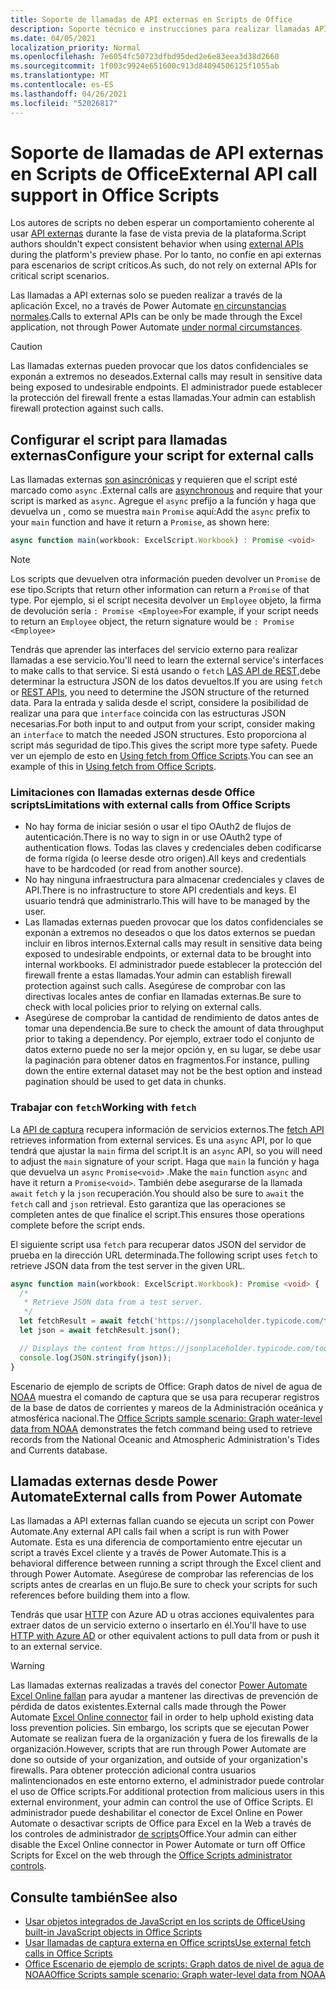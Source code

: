 ```yaml
---
title: Soporte de llamadas de API externas en Scripts de Office
description: Soporte técnico e instrucciones para realizar llamadas API externas en un script Office script.
ms.date: 04/05/2021
localization_priority: Normal
ms.openlocfilehash: 7e6054fc50723dfbd95ded2e6e83eea3d38d2660
ms.sourcegitcommit: 1f003c9924e651600c913d84094506125f1055ab
ms.translationtype: MT
ms.contentlocale: es-ES
ms.lasthandoff: 04/26/2021
ms.locfileid: "52026817"
---
```

# <a name="external-api-call-support-in-office-scripts"></a><span data-ttu-id="e83cf-103">Soporte de llamadas de API externas en Scripts de Office</span><span class="sxs-lookup"><span data-stu-id="e83cf-103">External API call support in Office Scripts</span></span>

<span data-ttu-id="e83cf-104">Los autores de scripts no deben esperar un comportamiento coherente al usar [API externas](https://developer.mozilla.org/docs/Web/API) durante la fase de vista previa de la plataforma.</span><span class="sxs-lookup"><span data-stu-id="e83cf-104">Script authors shouldn't expect consistent behavior when using [external APIs](https://developer.mozilla.org/docs/Web/API) during the platform's preview phase.</span></span> <span data-ttu-id="e83cf-105">Por lo tanto, no confíe en api externas para escenarios de script críticos.</span><span class="sxs-lookup"><span data-stu-id="e83cf-105">As such, do not rely on external APIs for critical script scenarios.</span></span>

<span data-ttu-id="e83cf-106">Las llamadas a API externas solo se pueden realizar a través de la aplicación Excel, no a través de Power Automate [en circunstancias normales](#external-calls-from-power-automate).</span><span class="sxs-lookup"><span data-stu-id="e83cf-106">Calls to external APIs can be only be made through the Excel application, not through Power Automate [under normal circumstances](#external-calls-from-power-automate).</span></span>

> [!CAUTION]
> <span data-ttu-id="e83cf-107">Las llamadas externas pueden provocar que los datos confidenciales se exponán a extremos no deseados.</span><span class="sxs-lookup"><span data-stu-id="e83cf-107">External calls may result in sensitive data being exposed to undesirable endpoints.</span></span> <span data-ttu-id="e83cf-108">El administrador puede establecer la protección del firewall frente a estas llamadas.</span><span class="sxs-lookup"><span data-stu-id="e83cf-108">Your admin can establish firewall protection against such calls.</span></span>

## <a name="configure-your-script-for-external-calls"></a><span data-ttu-id="e83cf-109">Configurar el script para llamadas externas</span><span class="sxs-lookup"><span data-stu-id="e83cf-109">Configure your script for external calls</span></span>

<span data-ttu-id="e83cf-110">Las llamadas externas [son asincrónicas](https://developer.mozilla.org/docs/Learn/JavaScript/Asynchronous/Async_await) y requieren que el script esté marcado como `async` .</span><span class="sxs-lookup"><span data-stu-id="e83cf-110">External calls are [asynchronous](https://developer.mozilla.org/docs/Learn/JavaScript/Asynchronous/Async_await) and require that your script is marked as `async`.</span></span> <span data-ttu-id="e83cf-111">Agregue el `async` prefijo a la función y haga que devuelva un , como se muestra `main` `Promise` aquí:</span><span class="sxs-lookup"><span data-stu-id="e83cf-111">Add the `async` prefix to your `main` function and have it return a `Promise`, as shown here:</span></span>

```typescript
async function main(workbook: ExcelScript.Workbook) : Promise <void>
```

> [!NOTE]
> <span data-ttu-id="e83cf-112">Los scripts que devuelven otra información pueden devolver un `Promise` de ese tipo.</span><span class="sxs-lookup"><span data-stu-id="e83cf-112">Scripts that return other information can return a `Promise` of that type.</span></span> <span data-ttu-id="e83cf-113">Por ejemplo, si el script necesita devolver un `Employee` objeto, la firma de devolución sería `: Promise <Employee>`</span><span class="sxs-lookup"><span data-stu-id="e83cf-113">For example, if your script needs to return an `Employee` object, the return signature would be `: Promise <Employee>`</span></span>

<span data-ttu-id="e83cf-114">Tendrás que aprender las interfaces del servicio externo para realizar llamadas a ese servicio.</span><span class="sxs-lookup"><span data-stu-id="e83cf-114">You'll need to learn the external service's interfaces to make calls to that service.</span></span> <span data-ttu-id="e83cf-115">Si está usando o `fetch` [LAS API de REST,](https://wikipedia.org/wiki/Representational_state_transfer)debe determinar la estructura JSON de los datos devueltos.</span><span class="sxs-lookup"><span data-stu-id="e83cf-115">If you are using `fetch` or [REST APIs](https://wikipedia.org/wiki/Representational_state_transfer), you need to determine the JSON structure of the returned data.</span></span> <span data-ttu-id="e83cf-116">Para la entrada y salida desde el script, considere la posibilidad de realizar una para que `interface` coincida con las estructuras JSON necesarias.</span><span class="sxs-lookup"><span data-stu-id="e83cf-116">For both input to and output from your script, consider making an `interface` to match the needed JSON structures.</span></span> <span data-ttu-id="e83cf-117">Esto proporciona al script más seguridad de tipo.</span><span class="sxs-lookup"><span data-stu-id="e83cf-117">This gives the script more type safety.</span></span> <span data-ttu-id="e83cf-118">Puede ver un ejemplo de esto en [Using fetch from Office Scripts](../resources/samples/external-fetch-calls.md).</span><span class="sxs-lookup"><span data-stu-id="e83cf-118">You can see an example of this in [Using fetch from Office Scripts](../resources/samples/external-fetch-calls.md).</span></span>

### <a name="limitations-with-external-calls-from-office-scripts"></a><span data-ttu-id="e83cf-119">Limitaciones con llamadas externas desde Office scripts</span><span class="sxs-lookup"><span data-stu-id="e83cf-119">Limitations with external calls from Office Scripts</span></span>

* <span data-ttu-id="e83cf-120">No hay forma de iniciar sesión o usar el tipo OAuth2 de flujos de autenticación.</span><span class="sxs-lookup"><span data-stu-id="e83cf-120">There is no way to sign in or use OAuth2 type of authentication flows.</span></span> <span data-ttu-id="e83cf-121">Todas las claves y credenciales deben codificarse de forma rígida (o leerse desde otro origen).</span><span class="sxs-lookup"><span data-stu-id="e83cf-121">All keys and credentials have to be hardcoded (or read from another source).</span></span>
* <span data-ttu-id="e83cf-122">No hay ninguna infraestructura para almacenar credenciales y claves de API.</span><span class="sxs-lookup"><span data-stu-id="e83cf-122">There is no infrastructure to store API credentials and keys.</span></span> <span data-ttu-id="e83cf-123">El usuario tendrá que administrarlo.</span><span class="sxs-lookup"><span data-stu-id="e83cf-123">This will have to be managed by the user.</span></span>
* <span data-ttu-id="e83cf-124">Las llamadas externas pueden provocar que los datos confidenciales se exponán a extremos no deseados o que los datos externos se puedan incluir en libros internos.</span><span class="sxs-lookup"><span data-stu-id="e83cf-124">External calls may result in sensitive data being exposed to undesirable endpoints, or external data to be brought into internal workbooks.</span></span> <span data-ttu-id="e83cf-125">El administrador puede establecer la protección del firewall frente a estas llamadas.</span><span class="sxs-lookup"><span data-stu-id="e83cf-125">Your admin can establish firewall protection against such calls.</span></span> <span data-ttu-id="e83cf-126">Asegúrese de comprobar con las directivas locales antes de confiar en llamadas externas.</span><span class="sxs-lookup"><span data-stu-id="e83cf-126">Be sure to check with local policies prior to relying on external calls.</span></span>
* <span data-ttu-id="e83cf-127">Asegúrese de comprobar la cantidad de rendimiento de datos antes de tomar una dependencia.</span><span class="sxs-lookup"><span data-stu-id="e83cf-127">Be sure to check the amount of data throughput prior to taking a dependency.</span></span> <span data-ttu-id="e83cf-128">Por ejemplo, extraer todo el conjunto de datos externo puede no ser la mejor opción y, en su lugar, se debe usar la paginación para obtener datos en fragmentos.</span><span class="sxs-lookup"><span data-stu-id="e83cf-128">For instance, pulling down the entire external dataset may not be the best option and instead pagination should be used to get data in chunks.</span></span>

### <a name="working-with-fetch"></a><span data-ttu-id="e83cf-129">Trabajar con `fetch`</span><span class="sxs-lookup"><span data-stu-id="e83cf-129">Working with `fetch`</span></span>

<span data-ttu-id="e83cf-130">La [API de captura](https://developer.mozilla.org/docs/Web/API/Fetch_API) recupera información de servicios externos.</span><span class="sxs-lookup"><span data-stu-id="e83cf-130">The [fetch API](https://developer.mozilla.org/docs/Web/API/Fetch_API) retrieves information from external services.</span></span> <span data-ttu-id="e83cf-131">Es una `async` API, por lo que tendrá que ajustar la `main` firma del script.</span><span class="sxs-lookup"><span data-stu-id="e83cf-131">It is an `async` API, so you will need to adjust the `main` signature of your script.</span></span> <span data-ttu-id="e83cf-132">Haga que `main` la función y haga que devuelva un `async` `Promise<void>` .</span><span class="sxs-lookup"><span data-stu-id="e83cf-132">Make the `main` function `async` and have it return a `Promise<void>`.</span></span> <span data-ttu-id="e83cf-133">También debe asegurarse de la llamada `await` `fetch` y la `json` recuperación.</span><span class="sxs-lookup"><span data-stu-id="e83cf-133">You should also be sure to `await` the `fetch` call and `json` retrieval.</span></span> <span data-ttu-id="e83cf-134">Esto garantiza que las operaciones se completen antes de que finalice el script.</span><span class="sxs-lookup"><span data-stu-id="e83cf-134">This ensures those operations complete before the script ends.</span></span>

<span data-ttu-id="e83cf-135">El siguiente script usa `fetch` para recuperar datos JSON del servidor de prueba en la dirección URL determinada.</span><span class="sxs-lookup"><span data-stu-id="e83cf-135">The following script uses `fetch` to retrieve JSON data from the test server in the given URL.</span></span>

```TypeScript
async function main(workbook: ExcelScript.Workbook): Promise <void> {
  /* 
   * Retrieve JSON data from a test server.
   */
  let fetchResult = await fetch('https://jsonplaceholder.typicode.com/todos/1');
  let json = await fetchResult.json();

  // Displays the content from https://jsonplaceholder.typicode.com/todos/1
  console.log(JSON.stringify(json));
}
```

<span data-ttu-id="e83cf-136">Escenario de ejemplo de scripts de Office: Graph datos de nivel de agua de [NOAA](../resources/scenarios/noaa-data-fetch.md) muestra el comando de captura que se usa para recuperar registros de la base de datos de corrientes y mareos de la Administración oceánica y atmosférica nacional.</span><span class="sxs-lookup"><span data-stu-id="e83cf-136">The [Office Scripts sample scenario: Graph water-level data from NOAA](../resources/scenarios/noaa-data-fetch.md) demonstrates the fetch command being used to retrieve records from the National Oceanic and Atmospheric Administration's Tides and Currents database.</span></span>

## <a name="external-calls-from-power-automate"></a><span data-ttu-id="e83cf-137">Llamadas externas desde Power Automate</span><span class="sxs-lookup"><span data-stu-id="e83cf-137">External calls from Power Automate</span></span>

<span data-ttu-id="e83cf-138">Las llamadas a API externas fallan cuando se ejecuta un script con Power Automate.</span><span class="sxs-lookup"><span data-stu-id="e83cf-138">Any external API calls fail when a script is run with Power Automate.</span></span> <span data-ttu-id="e83cf-139">Esta es una diferencia de comportamiento entre ejecutar un script a través Excel cliente y a través de Power Automate.</span><span class="sxs-lookup"><span data-stu-id="e83cf-139">This is a behavioral difference between running a script through the Excel client and through Power Automate.</span></span> <span data-ttu-id="e83cf-140">Asegúrese de comprobar las referencias de los scripts antes de crearlas en un flujo.</span><span class="sxs-lookup"><span data-stu-id="e83cf-140">Be sure to check your scripts for such references before building them into a flow.</span></span>

<span data-ttu-id="e83cf-141">Tendrás que usar [HTTP](/connectors/webcontents/) con Azure AD u otras acciones equivalentes para extraer datos de un servicio externo o insertarlo en él.</span><span class="sxs-lookup"><span data-stu-id="e83cf-141">You'll have to use [HTTP with Azure AD](/connectors/webcontents/) or other equivalent actions to pull data from or push it to an external service.</span></span>

> [!WARNING]
> <span data-ttu-id="e83cf-142">Las llamadas externas realizadas a través del conector [Power Automate Excel Online fallan](/connectors/excelonlinebusiness) para ayudar a mantener las directivas de prevención de pérdida de datos existentes.</span><span class="sxs-lookup"><span data-stu-id="e83cf-142">External calls made through the Power Automate [Excel Online connector](/connectors/excelonlinebusiness) fail in order to help uphold existing data loss prevention policies.</span></span> <span data-ttu-id="e83cf-143">Sin embargo, los scripts que se ejecutan Power Automate se realizan fuera de la organización y fuera de los firewalls de la organización.</span><span class="sxs-lookup"><span data-stu-id="e83cf-143">However, scripts that are run through Power Automate are done so outside of your organization, and outside of your organization's firewalls.</span></span> <span data-ttu-id="e83cf-144">Para obtener protección adicional contra usuarios malintencionados en este entorno externo, el administrador puede controlar el uso de Office scripts.</span><span class="sxs-lookup"><span data-stu-id="e83cf-144">For additional protection from malicious users in this external environment, your admin can control the use of Office Scripts.</span></span> <span data-ttu-id="e83cf-145">El administrador puede deshabilitar el conector de Excel Online en Power Automate o desactivar scripts de Office para Excel en la Web a través de los controles de administrador [de scripts](/microsoft-365/admin/manage/manage-office-scripts-settings)Office.</span><span class="sxs-lookup"><span data-stu-id="e83cf-145">Your admin can either disable the Excel Online connector in Power Automate or turn off Office Scripts for Excel on the web through the [Office Scripts administrator controls](/microsoft-365/admin/manage/manage-office-scripts-settings).</span></span>

## <a name="see-also"></a><span data-ttu-id="e83cf-146">Consulte también</span><span class="sxs-lookup"><span data-stu-id="e83cf-146">See also</span></span>

* [<span data-ttu-id="e83cf-147">Usar objetos integrados de JavaScript en los scripts de Office</span><span class="sxs-lookup"><span data-stu-id="e83cf-147">Using built-in JavaScript objects in Office Scripts</span></span>](javascript-objects.md)
* [<span data-ttu-id="e83cf-148">Usar llamadas de captura externa en Office scripts</span><span class="sxs-lookup"><span data-stu-id="e83cf-148">Use external fetch calls in Office Scripts</span></span>](../resources/samples/external-fetch-calls.md)
* [<span data-ttu-id="e83cf-149">Office Escenario de ejemplo de scripts: Graph datos de nivel de agua de NOAA</span><span class="sxs-lookup"><span data-stu-id="e83cf-149">Office Scripts sample scenario: Graph water-level data from NOAA</span></span>](../resources/scenarios/noaa-data-fetch.md)
